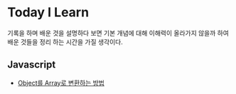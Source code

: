 # Today I Learn

기록을 하며 배운 것을 설명하다 보면 기본 개념에 대해 이해력이 올라가지 않을까 하여 배운 것들을 정리 하는 시간을 가질 생각이다.

## Javascript

- [Object를 Array로 변환하는 방법](https://github.com/sizplay/TIL/blob/master/Javascript/How%20to%20convert%20object%20to%20array.md)
